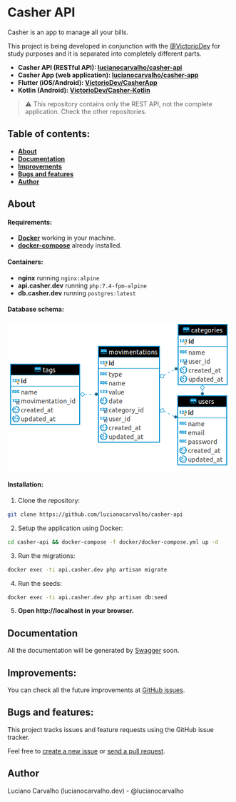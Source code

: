 # Casher API

Casher is an app to manage all your bills.

This project is being developed in conjunction with the [@VictorioDev](https://github.com/VictorioDev) for study purposes and it is separated into completely different parts.

- **Casher API (RESTful API): [lucianocarvalho/casher-api](https://github.com/lucianocarvalho/casher-api)**
- **Casher App (web application): [lucianocarvalho/casher-app](https://github.com/lucianocarvalho/casher-app)**
- **Flutter (iOS/Android): [VictorioDev/CasherApp](https://github.com/VictorioDev/CasherApp)**
- **Kotlin (Android): [VictorioDev/Casher-Kotlin](https://github.com/VictorioDev/Casher-Kotlin)**

> :warning: This repository contains only the REST API, not the complete application. Check the other repositories.

## Table of contents:

* **[About](#about)**
* **[Documentation](#documentation)**
* **[Improvements](#improvements)**
* **[Bugs and features](#bugs-and-features)**
* **[Author](#author)**

## About

#### Requirements:
- **[Docker](https://www.docker.com/)** working in your machine.
- **[docker-compose](https://docs.docker.com/compose/)** already installed.

#### Containers:
- **nginx** running `nginx:alpine`
- **api.casher.dev** running `php:7.4-fpm-alpine`
- **db.casher.dev** running `postgres:latest`

#### Database schema:

<img id="casher-api" src="database-schema.png" alt="Casher Database Schema">

#### Installation:

1. Clone the repository:
```bash
git clone https://github.com/lucianocarvalho/casher-api
```

2. Setup the application using Docker:
```bash
cd casher-api && docker-compose -f docker/docker-compose.yml up -d
```

3. Run the migrations:
```bash
docker exec -ti api.casher.dev php artisan migrate
```

4. Run the seeds:
```bash
docker exec -ti api.casher.dev php artisan db:seed
```

5. **Open http://localhost in your browser.**

## Documentation

All the documentation will be generated by [Swagger](https://swagger.io/) soon.

## Improvements:

You can check all the future improvements at [GitHub issues](https://github.com/lucianocarvalho/casher-api/issues).

## Bugs and features:

This project tracks issues and feature requests using the GitHub issue tracker.

Feel free to [create a new issue](https://github.com/lucianocarvalho/casher-api/issues) or [send a pull request](https://github.com/lucianocarvalho/casher-api/pulls).

## Author

Luciano Carvalho (lucianocarvalho.dev) - @lucianocarvalho
